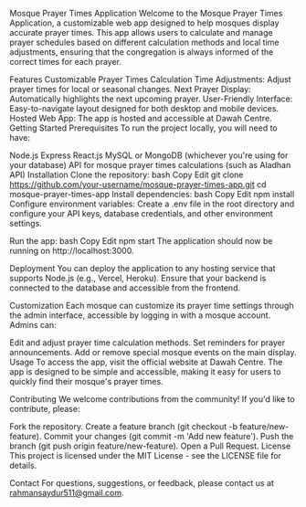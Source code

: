 Mosque Prayer Times Application
Welcome to the Mosque Prayer Times Application, a customizable web app designed to help mosques display accurate prayer times. This app allows users to calculate and manage prayer schedules based on different calculation methods and local time adjustments, ensuring that the congregation is always informed of the correct times for each prayer.

Features
Customizable Prayer Times Calculation
Time Adjustments: Adjust prayer times for local or seasonal changes.
Next Prayer Display: Automatically highlights the next upcoming prayer.
User-Friendly Interface: Easy-to-navigate layout designed for both desktop and mobile devices.
Hosted Web App: The app is hosted and accessible at Dawah Centre.
Getting Started
Prerequisites
To run the project locally, you will need to have:

Node.js
Express
React.js
MySQL or MongoDB (whichever you're using for your database)
API for mosque prayer times calculations (such as Aladhan API)
Installation
Clone the repository:
bash
Copy
Edit
git clone https://github.com/your-username/mosque-prayer-times-app.git
cd mosque-prayer-times-app
Install dependencies:
bash
Copy
Edit
npm install
Configure environment variables:
Create a .env file in the root directory and configure your API keys, database credentials, and other environment settings.

Run the app:
bash
Copy
Edit
npm start
The application should now be running on http://localhost:3000.

Deployment
You can deploy the application to any hosting service that supports Node.js (e.g., Vercel, Heroku). Ensure that your backend is connected to the database and accessible from the frontend.

Customization
Each mosque can customize its prayer time settings through the admin interface, accessible by logging in with a mosque account. Admins can:

Edit and adjust prayer time calculation methods.
Set reminders for prayer announcements.
Add or remove special mosque events on the main display.
Usage
To access the app, visit the official website at Dawah Centre. The app is designed to be simple and accessible, making it easy for users to quickly find their mosque's prayer times.

Contributing
We welcome contributions from the community! If you'd like to contribute, please:

Fork the repository.
Create a feature branch (git checkout -b feature/new-feature).
Commit your changes (git commit -m 'Add new feature').
Push the branch (git push origin feature/new-feature).
Open a Pull Request.
License
This project is licensed under the MIT License - see the LICENSE file for details.

Contact
For questions, suggestions, or feedback, please contact us at rahmansaydur511@gmail.com.
